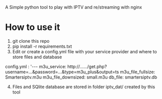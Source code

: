 A Simple python tool to play with IPTV and re/streaming with nginx

# How to use it

1. git clone this repo
2. pip install -r requirements.txt
3. Edit or create a config.yml file with your service provider and where to store files and database

  config.yml :
  '---
  m3u_service: http://....../get.php?username=...&password=...&type=m3u_plus&output=ts
  m3u_file_fullsize: Smartersiptv.m3u
  m3u_file_downsized: small.m3u
  db_file: smartersiptv.db


4. Files and SQlite database are stored in folder iptv_dat/ created by this tool
   

